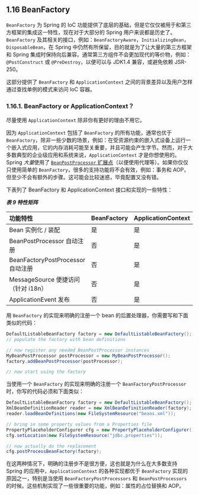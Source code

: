 ## 1.16 BeanFactory

`BeanFactory` 为 Spring 的 IoC 功能提供了底层的基础，但是它仅仅被用于和第三方框架的集成这一特性，现在对于大部分的 Spring 用户来说都是历史了。`BeanFactory` 及其相关的接口，例如：`BeanFactoryAware`，`InitializingBean`，`DisposableBean`，在 Spring 中仍然有所保留，目的就是为了让大量的第三方框架和 Spring 集成时保持向后兼容。通常第三方组件不会更加现代的等价物，例如：`@PostConstruct` 或 `@PreDestroy`，以便可以与 JDK1.4 兼容，或避免依赖 JSR-250。

这部分提供了 `BeanFactory` 和 `ApplicationContext` 之间的背景差异以及用户怎样通过查找单例的模式来访问 IoC 容器。
### 1.16.1. BeanFactory or ApplicationContext？
尽量使用 `ApplicationContext` 除非你有更好的理由不用它。

因为 `ApplicationContext` 包括了 `BeanFactory` 的所有功能，通常也优于 `BeanFactory`，除非一些少数的场景，例如：在受资源约束的嵌入式设备上运行一个嵌入式应用，它的内存消耗可能至关重要，并且可能会产生字节。然而，对于大多数典型的企业级应用和系统来说，`ApplicationContext` 才是你想使用的。Spring *大量*使用了 [`BeanPostProcessor` 扩展点](jump181)（以便使用代理等）。如果你仅仅只使用简单的 `BeanFactory`，很多的支持功能将不会有效，例如：事务和 AOP，但至少不会有额外的步骤。这可能会比较迷惑，毕竟配置又没有错。

下表列了 BeanFactory 和 ApplicationContext 接口和实现的一些特性：

***表 9 特性矩阵***

| **功能特性** | BeanFactory | ApplicationContext |
| :--- | :--- | :--- |
| Bean 实例化 / 装配 | 是 | 是 |
| BeanPostProcessor 自动注册 | 否 | 是 |
| BeanFactoryPostProcessor 自动注册 | 否 | 是 |
| MessageSource 便捷访问（针对 i18n） | 否 | 是 |
| ApplicationEvent 发布 | 否 | 是 |

用 `BeanFactory` 的实现来明确的注册一个 bean 的后置处理器，你需要写和下面类似的代码：

```java
DefaultListableBeanFactory factory = new DefaultListableBeanFactory();
// populate the factory with bean definitions

// now register any needed BeanPostProcessor instances
MyBeanPostProcessor postProcessor = new MyBeanPostProcessor();
factory.addBeanPostProcessor(postProcessor);

// now start using the factory
```
当使用一个 `BeanFactory` 的实现来明确的注册一个 `BeanFactoryPostProcessor` 时，你写的代码必须和下面类似：

```java
DefaultListableBeanFactory factory = new DefaultListableBeanFactory();
XmlBeanDefinitionReader reader = new XmlBeanDefinitionReader(factory);
reader.loadBeanDefinitions(new FileSystemResource("beans.xml"));

// bring in some property values from a Properties file
PropertyPlaceholderConfigurer cfg = new PropertyPlaceholderConfigurer();
cfg.setLocation(new FileSystemResource("jdbc.properties"));

// now actually do the replacement
cfg.postProcessBeanFactory(factory);
```
在这两种情况下，明确的注册步不是很方便，这也就是为什么在大多数支持 Spring 的应用中，`ApplicationContext` 的各种实现都优于 `BeanFactory` 实现的原因之一，特别是当使用 `BeanFactoryPostProcessors` 和 `BeanPostProcessors` 的时候。这些机制实现了一些很重要的功能，例如：属性的占位替换和 AOP。


